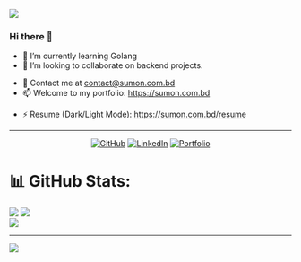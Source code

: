 <a href="https://sumon.com.bd" target="blank"><img src="https://i.ibb.co/K6fdM4Q/Screenshot-354.png"></img></a>
### Hi there 👋

<!-- - 🔭 I’m currently working on learning new tech stacks. (Golang) -->
- 🌱 I’m currently learning Golang
- 👯 I’m looking to collaborate on backend projects.
<!-- - 🤔 I’m looking for help with ... -->
- 💬 Contact me at contact@sumon.com.bd
- 📫 Welcome to my portfolio: https://sumon.com.bd
<!-- - 😄 Pronouns: ... -->
- ⚡ Resume (Dark/Light Mode): https://sumon.com.bd/resume
<!--
**sumonbiswas2010/sumonbiswas2010** is a ✨ _special_ ✨ repository because its `README.md` (this file) appears on your GitHub profile.

Here are some ideas to get you started:

- 🔭 I’m currently working on ...
- 🌱 I’m currently learning ...
- 👯 I’m looking to collaborate on ...
- 🤔 I’m looking for help with ...
- 💬 Ask me about ...
- 📫 How to reach me: ...
- 😄 Pronouns: ...
- ⚡ Fun fact: ...
-->

---
<!-- <p align="center">
	<a href="https://github.com/sumonbiswas2010"><img src="https://img.shields.io/badge/GitHub--_.svg?style=social&logo=GitHub" alt="GitHub"></a>
                            
         <a href="https://www.linkedin.com/in/sumonbiswas2010"><img src="https://img.shields.io/badge/LinkedIn--_.svg?style=social&logo=linkedin" alt="LinkedIn"></a>
  	<a href="https://sumon.com.bd"><img src="https://img.shields.io/badge/Portfolio--_.svg?style=social&logo=portfolio" alt="Twitter"></a>
            
</p> -->

<p align="center">
	<a href="https://github.com/sumonbiswas2010"><img src="https://img.shields.io/badge/GitHub--_.svg?style=social&logo=GitHub" alt="GitHub"></a>
        <a href="https://www.linkedin.com/in/sumonbiswas2010"><img src="https://img.shields.io/badge/LinkedIn--_.svg?style=social&logo=linkedin" alt="LinkedIn"></a>
	<a href="https://sumon.com.bd"><img src="https://img.shields.io/badge/Portfolio--_.svg?style=social&logo=portfolio" alt="Portfolio"></a>
                          
</p>

<!-- ![GitHub Activity Graph](https://activity-graph.herokuapp.com/graph?username=sumonbiswas2010)   -->
# 📊 GitHub Stats:
![](https://github-readme-stats.vercel.app/api?username=sumonbiswas2010&theme=react&hide_border=false&include_all_commits=true&count_private=true)
![](https://github-readme-streak-stats.herokuapp.com/?user=sumonbiswas2010&theme=react&hide_border=false)<br/>
![](https://github-readme-stats.vercel.app/api/top-langs/?username=sumonbiswas2010&theme=react&hide_border=false&include_all_commits=true&count_private=true&layout=compact) 


---
[![](https://visitcount.itsvg.in/api?id=sumonbiswas&label=Profile%20Views&color=1&icon=5&pretty=false)](https://visitcount.itsvg.in)

